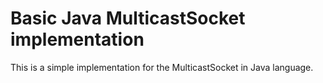 # Basic Java MulticastSocket implementation

This is a simple implementation for the MulticastSocket in Java language.
